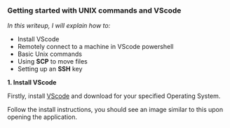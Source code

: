 
### Getting started with UNIX commands and VScode

*In this writeup, I will explain how to:*
- Install VScode
- Remotely connect to a machine in VScode powershell
- Basic Unix commands
- Using **SCP** to move files
- Setting up an **SSH** key



**1. Install VScode**

Firstly, install [VScode](https://code.visualstudio.com/) and download for your specified Operating System.

Follow the install instructions, you should see an image similar to this upon opening the application.



